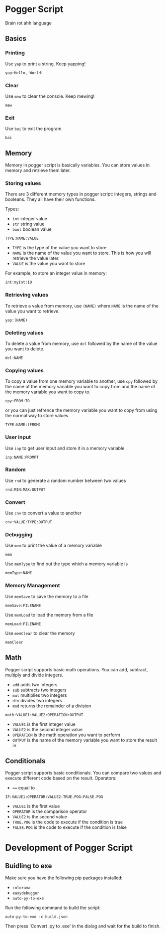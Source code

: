 # Pogger Script
Brain rot ahh language

## Basics
### Printing
Use `yap` to print a string. Keep yapping!
```
yap:Hello, World!
```
### Clear
Use `mew` to clear the console. Keep mewing!
```
mew
```
### Exit
Use `bai` to exit the program.
```
bai
```

## Memory
Memory in pogger script is basically variables. You can store values in memory and retrieve them later.

### Storing values
There are 3 different memory types in pogger script: integers, strings and booleans. They all have their own functions. 


Types:
- `int` integer value
- `str` string value
- `bool` boolean value
```
TYPE:NAME:VALUE
```
- `TYPE` is the type of the value you want to store
- `NAME` is the name of the value you want to store. This is how you will retrieve the value later.
- `VALUE` is the value you want to store

For example, to store an integer value in memory:
```
int:myInt:10
```

### Retrieving values
To retrieve a value from memory, use `(NAME)` where `NAME` is the name of the value you want to retrieve. 
```
yap:(NAME)
```

### Deleting values
To delete a value from memory, use `del` followed by the name of the value you want to delete.
```
del:NAME
```

### Copying values
To copy a value from one memory variable to another, use `cpy` followed by the name of the memory variable you want to copy from and the name of the memory variable you want to copy to.
```
cpy:FROM:TO
```
or you can just refrence the memory variable you want to copy from using the normal way to store values.
```
TYPE:NAME:(FROM)
```

### User input
Use `inp` to get user input and store it in a memory variable
```
inp:NAME:PROMPT
```

### Random
Use `rnd` to generate a random number between two values
```
rnd:MIN:MAX:OUTPUT
```

### Convert
Use `cnv` to convert a value to another
```
cnv:VALUE:TYPE:OUTPUT
```

### Debugging
Use `mem` to print the value of a memory variable
```
mem
```
Use `memType` to find out the type which a memory variable is
```
memType:NAME
```

### Memory Management
Use `memSave` to save the memory to a file
```
memSave:FILENAME
```
Use `memLoad` to load the memory from a file
```
memLoad:FILENAME
```
Use `memClear` to clear the memory
```
memClear
```

## Math
Pogger script supports basic math operations. You can add, subtract, multiply and divide integers.

- `add` adds two integers
- `sub` subtracts two integers
- `mul` multiplies two integers
- `div` divides two integers
- `mod` returns the remainder of a division

``` 
math:VALUE1:VALUE2:OPERATION:OUTPUT
```
- `VALUE1` is the first integer value
- `VALUE2` is the second integer value
- `OPERATION` is the math operation you want to perform
- `OUTPUT` is the name of the memory variable you want to store the result in
  
## Conditionals
Pogger script supports basic conditionals. You can compare two values and execute different code based on the result.
Operators:
- `==` equal to
```
IF:VALUE1:OPERATOR:VALUE2:TRUE.POG:FALSE.POG
```
- `VALUE1` is the first value
- `OPERATOR` is the comparison operator
- `VALUE2` is the second value
- `TRUE.POG` is the code to execute if the condition is true
- `FALSE.POG` is the code to execute if the condition is false

# Development of Pogger Script

## Buidling to exe
Make sure you have the following pip packages installed:
- `colorama`
- `easydebugger`
- `auto-py-to-exe`

Run the following command to build the script:
```
auto-py-to-exe -c build.json
```
Then press 'Convert .py to .exe' in the dialog and wait for the build to finish.